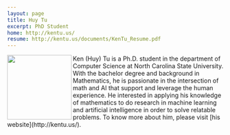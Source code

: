 ```yaml
---
layout: page
title: Huy Tu
excerpt: PhD Student
home: http://kentu.us/
resume: http://kentu.us/documents/KenTu_Resume.pdf
---
```



<img align="left" width="150" src="/img/huy.jpg">
Ken (Huy) Tu is a Ph.D. student in the department of Computer Science at North Carolina State University.
With the bachelor degree and background in Mathematics, he is passionate in the intersection of math and AI that support
and leverage the human experience. He interested in applying his knowledge of mathematics to do research in machine
learning and artificial intelligence in order to solve relatable problems. To know more about him, please visit [his website](http://kentu.us/).
